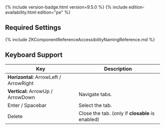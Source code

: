  {% include
version-badge.html version=9.5.0 %} <!--REQUIRED ZK EDITION: PE -->
{% include edition-availability.html edition="pe" %}

## Required Settings

{% include ZKComponentReferenceAccessibilityNamingReference.md %}

## Keyboard Support

| Key | Description |
|---|---|
| <b>Horizontal:</b> ArrowLeft / ArrowRight<br/>
<b>Vertical:</b> ArrowUp / ArrowDown | Navigate tabs. |
| Enter / Spacebar | Select the tab. |
| Delete | Close the tab. (only if <b>closable</b> is enabled) |
